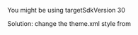 You might be using targetSdkVersion 30

Solution: change the theme.xml style from

<style name="AppTheme" parent="Theme.MaterialComponents.DayNight.NoActionBar">
to

<style name="AppTheme" parent="Theme.AppCompat.Light.NoActionBar">
